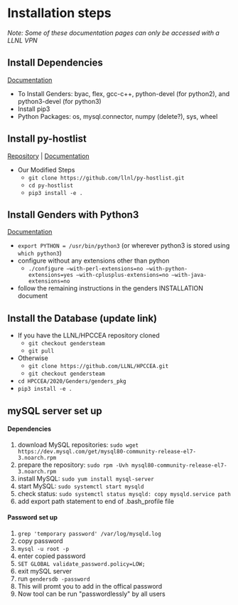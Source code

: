 # Installation steps

*Note: Some of these documentation pages can only be accessed with a LLNL VPN*

## Install Dependencies
[Documentation](https://lc.llnl.gov/confluence/display/HPCCEA/Dependencies)
- To Install Genders: byac, flex, gcc-c++, python-devel (for python2), and python3-devel (for python3)
- Install pip3
- Python Packages: os, mysql.connector, numpy (delete?), sys, wheel

## Install py-hostlist 
[Repository](https://github.com/LLNL/py-hostlist) | [Documentation](https://py-hostlist.readthedocs.io/en/latest/index.html)

- Our Modified Steps
    - `git clone https://github.com/llnl/py-hostlist.git`
    - `cd py-hostlist`
    - `pip3 install -e .`

## Install Genders with Python3
[Documentation](https://lc.llnl.gov/confluence/display/HPCCEA/Genders+Installation+with+Python3)
- `export PYTHON = /usr/bin/python3` (or wherever python3 is stored using `which python3`)
- configure without any extensions other than python
   - `./configure –with-perl-extensions=no –with-python-extensions=yes –with-cplusplus-extensions=no –with-java-extensions=no`
- follow the remaining instructions in the genders INSTALLATION document

## Install the Database (update link)
- If you have the LLNL/HPCCEA repository cloned
   - `git checkout gendersteam`
   - `git pull`
- Otherwise
   - `git clone https://github.com/LLNL/HPCCEA.git`
   - `git checkout gendersteam`
- `cd HPCCEA/2020/Genders/genders_pkg`
- `pip3 install -e . `

## mySQL server set up 

#### Dependencies 
1. download MySQL repositories: `sudo wget https://dev.mysql.com/get/mysql80-community-release-el7-3.noarch.rpm`
2. prepare the repository: `sudo rpm -Uvh mysql80-community-release-el7-3.noarch.rpm`
3. install MySQL: `sudo yum install mysql-server`
4. start MySQL: `sudo systemctl start mysqld`
5. check status: `sudo systemctl status mysqld: copy mysqld.service path`
6. add export path statement to end of .bash_profile file

#### Password set up 
1. `grep 'temporary password' /var/log/mysqld.log`
2. copy password
3. `mysql -u root -p`
4. enter copied password 
5. `SET GLOBAL validate_password.policy=LOW;`
6. exit mySQL server
7. run `gendersdb -password`
8. This will promt you to add in the offical password 
9. Now tool can be run "passwordlessly" by all users 
